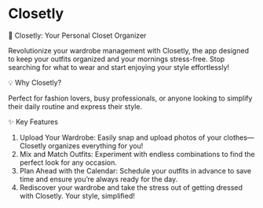 # Closetly

👗 Closetly: Your Personal Closet Organizer

Revolutionize your wardrobe management with Closetly, the app designed to keep your outfits organized and your mornings stress-free. 
Stop searching for what to wear and start enjoying your style effortlessly!

💡 Why Closetly?

Perfect for fashion lovers, busy professionals, or anyone looking to simplify their daily routine and express their style.



✨ Key Features

1. Upload Your Wardrobe: Easily snap and upload photos of your clothes—Closetly organizes everything for you!
2. Mix and Match Outfits: Experiment with endless combinations to find the perfect look for any occasion.
3. Plan Ahead with the Calendar: Schedule your outfits in advance to save time and ensure you’re always ready for the day.
4. Rediscover your wardrobe and take the stress out of getting dressed with Closetly. Your style, simplified!
